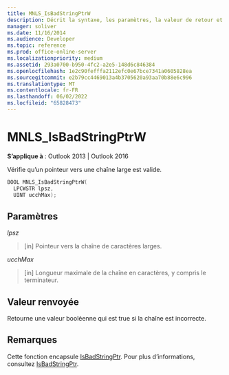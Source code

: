 ```yaml
---
title: MNLS_IsBadStringPtrW
description: Décrit la syntaxe, les paramètres, la valeur de retour et les remarques pour MNLS_IsBadStringPtrW, qui vérifie qu’un pointeur vers une chaîne large est valide.
manager: soliver
ms.date: 11/16/2014
ms.audience: Developer
ms.topic: reference
ms.prod: office-online-server
ms.localizationpriority: medium
ms.assetid: 293a0700-b950-4fc2-a2e5-148d6c846384
ms.openlocfilehash: 1e2c90fefffa2112efc0e67bce7341a0605828ea
ms.sourcegitcommit: e2b79cc4469013a4b3705620a93aa70b88e6c996
ms.translationtype: MT
ms.contentlocale: fr-FR
ms.lasthandoff: 06/02/2022
ms.locfileid: "65828473"
---
```

# <a name="mnls_isbadstringptrw"></a>MNLS_IsBadStringPtrW

  
  
**S’applique à** : Outlook 2013 | Outlook 2016 
  
Vérifie qu’un pointeur vers une chaîne large est valide.
  
```cpp
BOOL MNLS_IsBadStringPtrW(
  LPCWSTR lpsz,
  UINT ucchMax);
```

## <a name="parameters"></a>Paramètres

 _lpsz_
  
> [in] Pointeur vers la chaîne de caractères larges.
    
 _ucchMax_
  
> [in] Longueur maximale de la chaîne en caractères, y compris le terminateur.
    
## <a name="return-value"></a>Valeur renvoyée

Retourne une valeur booléenne qui est true si la chaîne est incorrecte.
  
## <a name="remarks"></a>Remarques

Cette fonction encapsule [IsBadStringPtr](https://msdn.microsoft.com/library/aa366714%28VS.85%29.aspx). Pour plus d’informations, consultez [IsBadStringPtr](https://msdn.microsoft.com/library/aa366714%28VS.85%29.aspx).
  

